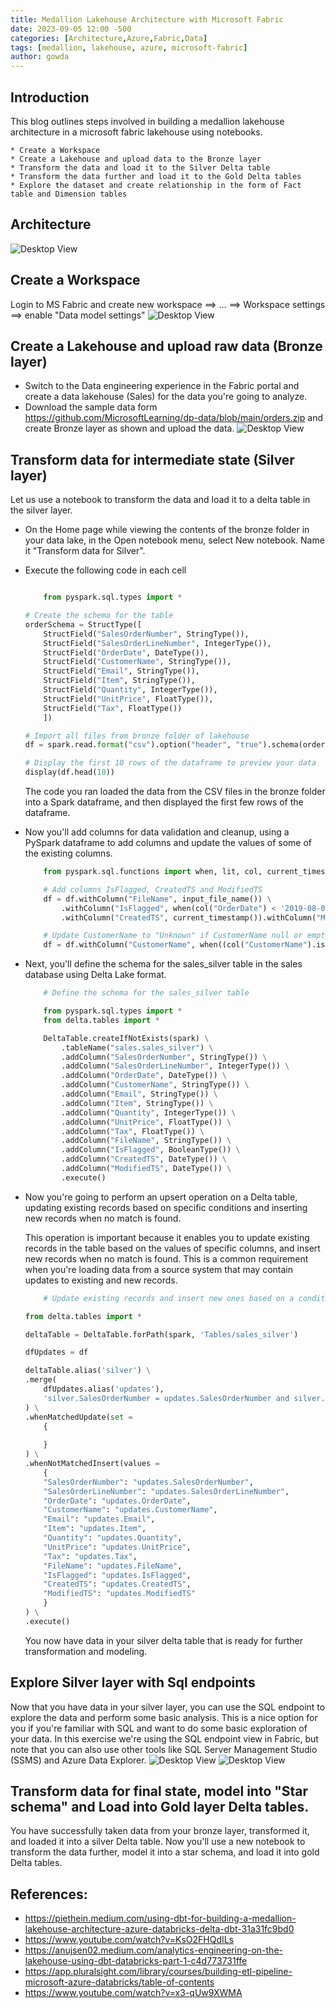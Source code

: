 ```yaml
---
title: Medallion Lakehouse Architecture with Microsoft Fabric
date: 2023-09-05 12:00 -500
categories: [Architecture,Azure,Fabric,Data]
tags: [medallion, lakehouse, azure, microsoft-fabric]
author: gowda
---
```

## Introduction 

This blog outlines steps involved in building a medallion lakehouse architecture in a microsoft fabric lakehouse using notebooks.

    * Create a Workspace
    * Create a Lakehouse and upload data to the Bronze layer
    * Transform the data and load it to the Silver Delta table
    * Transform the data further and load it to the Gold Delta tables
    * Explore the dataset and create relationship in the form of Fact table and Dimension tables 

## Architecture

![Desktop View](/assets/img/msfabric-medallion-arch.png)

## Create a Workspace

Login to MS Fabric and create new workspace ==> ... ==> Workspace settings ==> enable "Data model settings"
![Desktop View](/assets/img/workspace.png)

## Create a Lakehouse and upload raw data (Bronze layer)

- Switch to the Data engineering experience in the Fabric portal and create a data lakehouse (Sales) for the data you're going to analyze.
- Download the sample data form <https://github.com/MicrosoftLearning/dp-data/blob/main/orders.zip> and create Bronze layer as shown and upload the data.
![Desktop View](/assets/img/lakehouse.png)

## Transform data for intermediate state (Silver layer)

Let us use a notebook to transform the data and load it to a delta table in the silver layer. 

- On the Home page while viewing the contents of the bronze folder in your data lake, in the Open notebook menu, select New notebook. Name it "Transform data for Silver".
- Execute the following code in each cell
    ``` python 

        from pyspark.sql.types import *

    # Create the schema for the table
    orderSchema = StructType([
        StructField("SalesOrderNumber", StringType()),
        StructField("SalesOrderLineNumber", IntegerType()),
        StructField("OrderDate", DateType()),
        StructField("CustomerName", StringType()),
        StructField("Email", StringType()),
        StructField("Item", StringType()),
        StructField("Quantity", IntegerType()),
        StructField("UnitPrice", FloatType()),
        StructField("Tax", FloatType())
        ])

    # Import all files from bronze folder of lakehouse
    df = spark.read.format("csv").option("header", "true").schema(orderSchema).load("Files/bronze/*.csv")

    # Display the first 10 rows of the dataframe to preview your data
    display(df.head(10))
    ```
    The code you ran loaded the data from the CSV files in the bronze folder into a Spark dataframe, and then displayed the first few rows of the dataframe.

- Now you'll add columns for data validation and cleanup, using a PySpark dataframe to add columns and update the values of some of the existing columns.
    ``` python
        from pyspark.sql.functions import when, lit, col, current_timestamp, input_file_name

        # Add columns IsFlagged, CreatedTS and ModifiedTS
        df = df.withColumn("FileName", input_file_name()) \
            .withColumn("IsFlagged", when(col("OrderDate") < '2019-08-01',True).otherwise(False)) \
            .withColumn("CreatedTS", current_timestamp()).withColumn("ModifiedTS", current_timestamp())

        # Update CustomerName to "Unknown" if CustomerName null or empty
        df = df.withColumn("CustomerName", when((col("CustomerName").isNull() | (col("CustomerName")=="")),lit("Unknown")).otherwise(col("CustomerName")))
    ```
- Next, you'll define the schema for the sales_silver table in the sales database using Delta Lake format.
    ``` python
        # Define the schema for the sales_silver table

        from pyspark.sql.types import *
        from delta.tables import *

        DeltaTable.createIfNotExists(spark) \
            .tableName("sales.sales_silver") \
            .addColumn("SalesOrderNumber", StringType()) \
            .addColumn("SalesOrderLineNumber", IntegerType()) \
            .addColumn("OrderDate", DateType()) \
            .addColumn("CustomerName", StringType()) \
            .addColumn("Email", StringType()) \
            .addColumn("Item", StringType()) \
            .addColumn("Quantity", IntegerType()) \
            .addColumn("UnitPrice", FloatType()) \
            .addColumn("Tax", FloatType()) \
            .addColumn("FileName", StringType()) \
            .addColumn("IsFlagged", BooleanType()) \
            .addColumn("CreatedTS", DateType()) \
            .addColumn("ModifiedTS", DateType()) \
            .execute()
    ```
- Now you're going to perform an upsert operation on a Delta table, updating existing records based on specific conditions and inserting new records when no match is found.

    This operation is important because it enables you to update existing records in the table based on the values of specific columns, and insert new records when no match is found. This is a common requirement when you're loading data from a source system that may contain updates to existing and new records.
    ``` python
        # Update existing records and insert new ones based on a condition defined by the columns SalesOrderNumber, OrderDate, CustomerName, and Item.

    from delta.tables import *

    deltaTable = DeltaTable.forPath(spark, 'Tables/sales_silver')

    dfUpdates = df

    deltaTable.alias('silver') \
    .merge(
        dfUpdates.alias('updates'),
        'silver.SalesOrderNumber = updates.SalesOrderNumber and silver.OrderDate = updates.OrderDate and silver.CustomerName = updates.CustomerName and silver.Item = updates.Item'
    ) \
    .whenMatchedUpdate(set =
        {
        
        }
    ) \
    .whenNotMatchedInsert(values =
        {
        "SalesOrderNumber": "updates.SalesOrderNumber",
        "SalesOrderLineNumber": "updates.SalesOrderLineNumber",
        "OrderDate": "updates.OrderDate",
        "CustomerName": "updates.CustomerName",
        "Email": "updates.Email",
        "Item": "updates.Item",
        "Quantity": "updates.Quantity",
        "UnitPrice": "updates.UnitPrice",
        "Tax": "updates.Tax",
        "FileName": "updates.FileName",
        "IsFlagged": "updates.IsFlagged",
        "CreatedTS": "updates.CreatedTS",
        "ModifiedTS": "updates.ModifiedTS"
        }
    ) \
    .execute()
    ```
    You now have data in your silver delta table that is ready for further transformation and modeling.

## Explore Silver layer with Sql endpoints

Now that you have data in your silver layer, you can use the SQL endpoint to explore the data and perform some basic analysis. This is a nice option for you if you're familiar with SQL and want to do some basic exploration of your data. In this exercise we're using the SQL endpoint view in Fabric, but note that you can also use other tools like SQL Server Management Studio (SSMS) and Azure Data Explorer.
![Desktop View](/assets/img/sqlendpoint.png)
![Desktop View](/assets/img/sqlquery.png)

## Transform data for final state, model into "Star schema" and Load into Gold layer Delta tables.
You have successfully taken data from your bronze layer, transformed it, and loaded it into a silver Delta table. Now you'll use a new notebook to transform the data further, model it into a star schema, and load it into gold Delta tables.

## References:
* <https://piethein.medium.com/using-dbt-for-building-a-medallion-lakehouse-architecture-azure-databricks-delta-dbt-31a31fc9bd0>
* <https://www.youtube.com/watch?v=KsO2FHQdILs>
* <https://anujsen02.medium.com/analytics-engineering-on-the-lakehouse-using-dbt-databricks-part-1-c4d773731ffe>
* <https://app.pluralsight.com/library/courses/building-etl-pipeline-microsoft-azure-databricks/table-of-contents>
* <https://www.youtube.com/watch?v=x3-qUw9XWMA>
